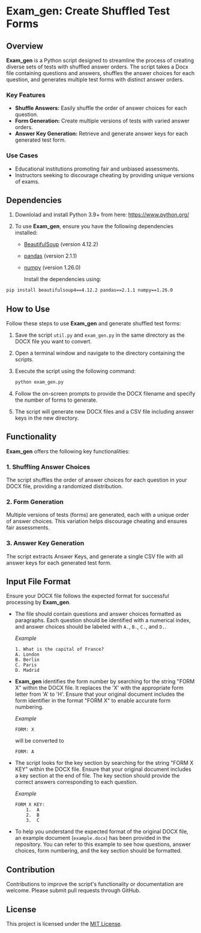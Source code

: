 # Exam_gen: Create Shuffled Test Forms

## Overview

**Exam_gen** is a Python script designed to streamline the process of creating diverse sets of tests with shuffled answer orders. The script takes a Docx file containing questions and answers, shuffles the answer choices for each question, and generates multiple test forms with distinct answer orders.

### Key Features

- **Shuffle Answers:** Easily shuffle the order of answer choices for each question.
- **Form Generation:** Create multiple versions of tests with varied answer orders.
- **Answer Key Generation:** Retrieve and generate answer keys for each generated test form.

### Use Cases

- Educational institutions promoting fair and unbiased assessments.
- Instructors seeking to discourage cheating by providing unique versions of exams.

## Dependencies

1. Downlolad and install Python 3.9+ from here: https://www.python.org/

2. To use **Exam_gen**, ensure you have the following dependencies installed:
   
   - [BeautifulSoup](https://www.crummy.com/software/BeautifulSoup/) (version 4.12.2)
   
   - [pandas](https://pandas.pydata.org/) (version 2.1.1)
   
   - [numpy](https://numpy.org/) (version 1.26.0)
     
     Install the dependencies using:

```bash
pip install beautifulsoup4==4.12.2 pandas==2.1.1 numpy==1.26.0
```

## How to Use

Follow these steps to use **Exam_gen** and generate shuffled test forms:

1. Save the script `util.py` and `exam_gen.py` in the same directory as the DOCX file you want to convert.

2. Open a terminal window and navigate to the directory containing the scripts.

3. Execute the script using the following command:
   
   ```bash
   python exam_gen.py
   ```

4. Follow the on-screen prompts to provide the DOCX filename and specify the number of forms to generate.

5. The script will generate new DOCX files and a CSV file including answer keys in the new directory.

## Functionality

**Exam_gen** offers the following key functionalities:

### 1. Shuffling Answer Choices

The script shuffles the order of answer choices for each question in your DOCX file, providing a randomized distribution.

### 2. Form Generation

Multiple versions of tests (forms) are generated, each with a unique order of answer choices. This variation helps discourage cheating and ensures fair assessments.

### 3. Answer Key Generation

The script extracts Answer Keys, and generate a single CSV file with all answer keys for each generated test form.

## Input File Format

Ensure your DOCX file follows the expected format for successful processing by **Exam_gen**.

- The file should contain questions and answer choices formatted as paragraphs. Each question should be identified with a numerical index, and answer choices should be labeled with `A.`, `B.`, `C.`, and `D.`.
  
    *Example*
  
  ```
  1. What is the capital of France?
  A. London
  B. Berlin
  C. Paris
  D. Madrid
  ```

- **Exam_gen** identifies the form number by searching for the string "FORM X" within the DOCX file. It replaces the 'X' with the appropriate form letter from 'A' to 'H'. Ensure that your original document includes the form identifier in the format "FORM X" to enable accurate form numbering.
  
    *Example*
  
  ```
  FORM: X
  ```
  
    will be converted to 
  
  ```
  FORM: A
  ```

- The script looks for the key section by searching for the string "FORM X KEY" within the DOCX file. Ensure that your original document includes a key section at the end of file. The key section should provide the correct answers corresponding to each question.
  
    *Example*
  
  ```
  FORM X KEY:
      1.  A
      2.  B
      3.  C
  ```

- To help you understand the expected format of the original DOCX file, an example document (`example.docx`) has been provided in the repository. You can refer to this example to see how questions, answer choices, form numbering, and the key section should be formatted.

## Contribution

Contributions to improve the script's functionality or documentation are welcome. Please submit pull requests through GitHub.

## License

This project is licensed under the [MIT License](LICENSE).